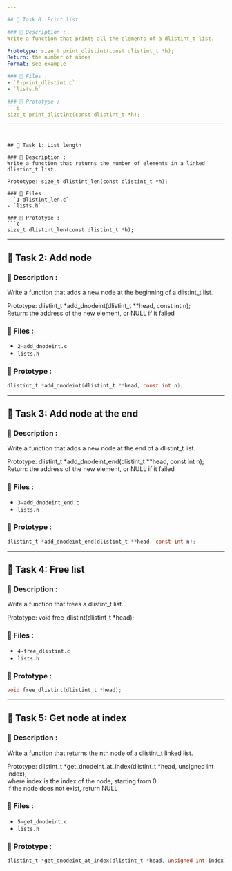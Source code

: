 ```yaml
---

## 🔹 Task 0: Print list

### 🧠 Description :
Write a function that prints all the elements of a dlistint_t list.

Prototype: size_t print_dlistint(const dlistint_t *h);
Return: the number of nodes
Format: see example

### 📁 Files :
- `0-print_dlistint.c`
- `lists.h`

### 📌 Prototype :
```c
size_t print_dlistint(const dlistint_t *h);
```

---
```


## 🔹 Task 1: List length

### 🧠 Description :
Write a function that returns the number of elements in a linked dlistint_t list.

Prototype: size_t dlistint_len(const dlistint_t *h);

### 📁 Files :
- `1-dlistint_len.c`
- `lists.h`

### 📌 Prototype :
```c
size_t dlistint_len(const dlistint_t *h);
```

---

## 🔹 Task 2: Add node

### 🧠 Description :
Write a function that adds a new node at the beginning of a dlistint_t list.

Prototype: dlistint_t *add_dnodeint(dlistint_t **head, const int n);  
Return: the address of the new element, or NULL if it failed

### 📁 Files :
- `2-add_dnodeint.c`
- `lists.h`

### 📌 Prototype :
```c
dlistint_t *add_dnodeint(dlistint_t **head, const int n);
```

---

## 🔹 Task 3: Add node at the end

### 🧠 Description :
Write a function that adds a new node at the end of a dlistint_t list.

Prototype: dlistint_t *add_dnodeint_end(dlistint_t **head, const int n);  
Return: the address of the new element, or NULL if it failed

### 📁 Files :
- `3-add_dnodeint_end.c`
- `lists.h`

### 📌 Prototype :
```c
dlistint_t *add_dnodeint_end(dlistint_t **head, const int n);
```

---

## 🔹 Task 4: Free list

### 🧠 Description :
Write a function that frees a dlistint_t list.

Prototype: void free_dlistint(dlistint_t *head);

### 📁 Files :
- `4-free_dlistint.c`
- `lists.h`

### 📌 Prototype :
```c
void free_dlistint(dlistint_t *head);
```

---

## 🔹 Task 5: Get node at index

### 🧠 Description :
Write a function that returns the nth node of a dlistint_t linked list.

Prototype: dlistint_t *get_dnodeint_at_index(dlistint_t *head, unsigned int index);  
where index is the index of the node, starting from 0  
if the node does not exist, return NULL

### 📁 Files :
- `5-get_dnodeint.c`
- `lists.h`

### 📌 Prototype :
```c
dlistint_t *get_dnodeint_at_index(dlistint_t *head, unsigned int index);
```
